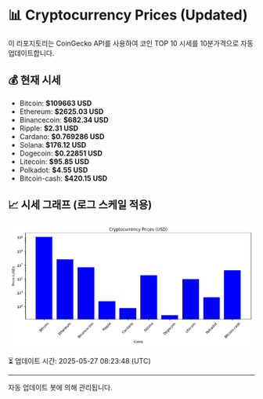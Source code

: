 
# 📊 Cryptocurrency Prices (Updated)

이 리포지토리는 CoinGecko API를 사용하여 코인 TOP 10 시세를 10분가격으로 자동 업데이트합니다.

## 💰 현재 시세
- Bitcoin: **$109663 USD**
- Ethereum: **$2625.03 USD**
- Binancecoin: **$682.34 USD**
- Ripple: **$2.31 USD**
- Cardano: **$0.769286 USD**
- Solana: **$176.12 USD**
- Dogecoin: **$0.22851 USD**
- Litecoin: **$95.85 USD**
- Polkadot: **$4.55 USD**
- Bitcoin-cash: **$420.15 USD**

## 📈 시세 그래프 (로그 스케일 적용)
![Crypto Prices](crypto_prices.png)

⏳ 업데이트 시간: 2025-05-27 08:23:48 (UTC)

---
자동 업데이트 봇에 의해 관리됩니다.
